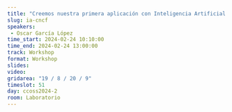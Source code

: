 ```yaml
---
title: "Creemos nuestra primera aplicación con Inteligencia Artificial y CNCF"
slug: ia-cncf
speakers:
 - Oscar García López
time_start: 2024-02-24 10:10:00
time_end: 2024-02-24 13:00:00
track: Workshop
format: Workshop
slides: 
video: 
gridarea: "19 / 8 / 20 / 9"
timeslot: 51
day: ccoss2024-2
room: Laboratorio
---
```


